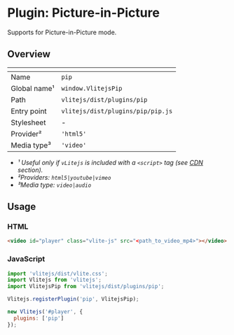 # Plugin: Picture-in-Picture

Supports for Picture-in-Picture mode.

## Overview

| <!-- -->          | <!-- -->                          |
| ----------------- | --------------------------------- |
| Name              | `pip`                             |
| Global name&sup1; | `window.VlitejsPip`               |
| Path              | `vlitejs/dist/plugins/pip`        |
| Entry point       | `vlitejs/dist/plugins/pip/pip.js` |
| Stylesheet        | -                                 |
| Provider&sup2;    | `'html5'`                         |
| Media type&sup3;  | `'video'`                         |

- _&sup1; Useful only if `vLitejs` is included with a `<script>` tag (see [CDN](../../../README.md#CDN) section)._
- _&sup2;Providers: `html5|youtube|vimeo`_
- _&sup3;Media type: `video|audio`_

## Usage

### HTML

```html
<video id="player" class="vlite-js" src="<path_to_video_mp4>"></video>
```

### JavaScript

```js
import 'vlitejs/dist/vlite.css';
import Vlitejs from 'vlitejs';
import VlitejsPip from 'vlitejs/dist/plugins/pip';

Vlitejs.registerPlugin('pip', VlitejsPip);

new Vlitejs('#player', {
  plugins: ['pip']
});
```
